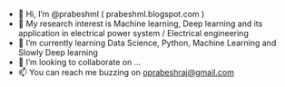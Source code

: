 - 👋 Hi, I’m @prabeshml ( prabeshml.blogspot.com )
- 👀 My research interest is Machine learning, Deep learning and its application in electrical power system / Electrical engineering
- 🌱 I’m currently learning Data Science, Python, Machine Learning and Slowly Deep learning
- 💞️ I’m looking to collaborate on ...
- 📫 You can reach me buzzing on oprabeshraj@gmail.com 

<!---
prabeshml/prabeshml is a ✨ special ✨ repository because its `README.md` (this file) appears on your GitHub profile.
You can click the Preview link to take a look at your changes.
--->
